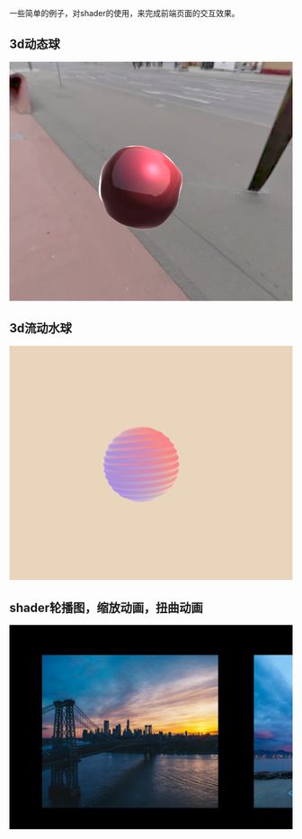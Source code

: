 一些简单的例子，对shader的使用，来完成前端页面的交互效果。
## 3d动态球
<img src='./shader-map/public/1705285099531.jpg'/>

## 3d流动水球
<img src='./shader-map/public/1705285132436.jpg'/>

## shader轮播图，缩放动画，扭曲动画
<img src='./shader-map/public/1705285057210.jpg'/>
